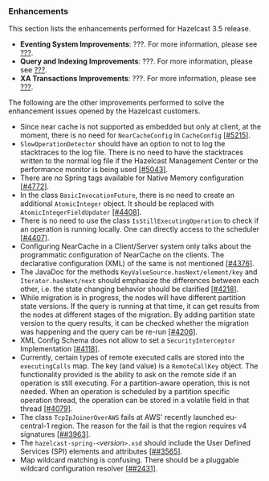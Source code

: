 
### Enhancements

This section lists the enhancements performed for Hazelcast 3.5 release.

- **Eventing System Improvements**: ???. For more information, please see [???](#???).
- **Query and Indexing Improvements**: ???. For more information, please see [???](#???).
- **XA Transactions Improvements**: ???. For more information, please see [???](#???).
 

The following are the other improvements performed to solve the enhancement issues opened by the Hazelcast customers.
 
- Since near cache is not supported as embedded but only at client, at the moment, there is no need for `NearCacheConfig` in `CacheConfig` [[#5215]](https://github.com/hazelcast/hazelcast/issues/5215).
- `SlowOperationDetector` should have an option to not to log the stacktraces to the log file. There is no need to have the stacktraces written to the normal log file if the Hazelcast Management Center or the performance monitor is being used [[#5043]](https://github.com/hazelcast/hazelcast/issues/5043).
- There are no Spring tags available for Native Memory configuration [[#4772]](https://github.com/hazelcast/hazelcast/issues/4772).
- In the class `BasicInvocationFuture`, there is no need to create an additional `AtomicInteger` object. It should be
replaced with `AtomicIntegerFieldUpdater` [[#4408]](https://github.com/hazelcast/hazelcast/issues/4408).
- There is no need to use the class `IsStillExecutingOperation` to check if an operation is running locally. One
can directly access to the scheduler [[#4407]](https://github.com/hazelcast/hazelcast/issues/4407).
- Configuring NearCache in a Client/Server system only talks about the programmatic configuration of NearCache on
the clients. The declarative configuration (XML) of the same is not
mentioned [[#4376]](https://github.com/hazelcast/hazelcast/issues/4376).
- The JavaDoc for the methods `KeyValueSource.hasNext/element/key` and `Iterator.hasNext/next` should emphasize
the differences between each other, i.e. the state changing behavior should be
clarified [[#4218]](https://github.com/hazelcast/hazelcast/issues/4218).
- While migration is in progress, the nodes will have different partition state versions. If the query is running
at that time, it can get results from the nodes at different stages of the migration. By adding partition state
version to the query results, it can be checked whether the migration was happening and the query can be
re-run [[#4206]](https://github.com/hazelcast/hazelcast/issues/4206).
- XML Config Schema does not allow to set a `SecurityInterceptor`
Implementation [[#4118]](https://github.com/hazelcast/hazelcast/issues/4118).
- Currently, certain types of remote executed calls are stored into the `executingCalls` map. The key
(and value) is a `RemoteCallKey` object. The functionality provided is the ability to ask on the remote side
if an operation is still executing. For a partition-aware operation, this is not needed. When an operation is
scheduled by a partition specific operation thread, the operation can be stored in a volatile field in that
thread [[#4079]](https://github.com/hazelcast/hazelcast/issues/4079).
- The class `TcpIpJoinerOverAWS` fails at AWS' recently launched eu-central-1 region. The reason for the fail is
that the region requires v4 signatures [[##3963]](https://github.com/hazelcast/hazelcast/issues/3963).
- The `hazelcast-spring-<`*version*`>.xsd` should include the User Defined Services (SPI) elements and
attributes [[##3565]](https://github.com/hazelcast/hazelcast/issues/3565).
- Map wildcard matching is confusing. There should be a pluggable wildcard configuration
resolver [[##2431]](https://github.com/hazelcast/hazelcast/issues/2431).

